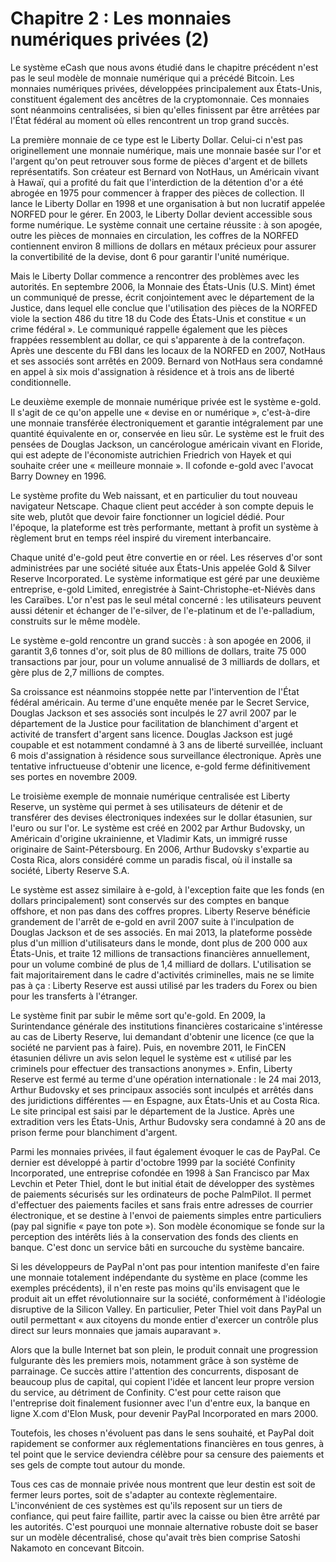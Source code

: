 # Chapitre 2 : Les monnaies numériques privées (2)

Le système eCash que nous avons étudié dans le chapitre précédent n'est pas le seul modèle de monnaie numérique qui a précédé Bitcoin. Les monnaies numériques privées, développées principalement aux États-Unis, constituent également des ancêtres de la cryptomonnaie. Ces monnaies sont néanmoins centralisées, si bien qu'elles finissent par être arrêtées par l'État fédéral au moment où elles rencontrent un trop grand succès.

La première monnaie de ce type est le Liberty Dollar. Celui-ci n'est pas originellement une monnaie numérique, mais une monnaie basée sur l'or et l'argent qu'on peut retrouver sous forme de pièces d'argent et de billets représentatifs. Son créateur est Bernard von NotHaus, un Américain vivant à Hawaï, qui a profité du fait que l'interdiction de la détention d'or a été abrogée en 1975 pour commencer à frapper des pièces de collection. Il lance le Liberty Dollar en 1998 et une organisation à but non lucratif appelée NORFED pour le gérer. En 2003, le Liberty Dollar devient accessible sous forme numérique. Le système connait une certaine réussite : à son apogée, outre les pièces de monnaies en circulation, les coffres de la NORFED contiennent environ 8 millions de dollars en métaux précieux pour assurer la convertibilité de la devise, dont 6 pour garantir l'unité numérique.

Mais le Liberty Dollar commence a rencontrer des problèmes avec les autorités. En septembre 2006, la Monnaie des États-Unis (U.S. Mint) émet un communiqué de presse, écrit conjointement avec le département de la Justice, dans lequel elle conclue que l'utilisation des pièces de la NORFED viole la section 486 du titre 18 du Code des États-Unis et constitue « un crime fédéral ». Le communiqué rappelle également que les pièces frappées ressemblent au dollar, ce qui s'apparente à de la contrefaçon. Après une descente du FBI dans les locaux de la NORFED en 2007, NotHaus et ses associés sont arrêtés en 2009. Bernard von NotHaus sera condamné en appel à six mois d'assignation à résidence et à trois ans de liberté conditionnelle.

Le deuxième exemple de monnaie numérique privée est le système e-gold. Il s'agit de ce qu'on appelle une « devise en or numérique », c'est-à-dire une monnaie transférée électroniquement et garantie intégralement par une quantité équivalente en or, conservée en lieu sûr. Le système est le fruit des pensées de Douglas Jackson, un cancérologue américain vivant en Floride, qui est adepte de l'économiste autrichien Friedrich von Hayek et qui souhaite créer une « meilleure monnaie ». Il cofonde e-gold avec l'avocat Barry Downey en 1996.

Le système profite du Web naissant, et en particulier du tout nouveau navigateur Netscape. Chaque client peut accéder à son compte depuis le site web, plutôt que devoir faire fonctionner un logiciel dédié. Pour l'époque, la plateforme est très performante, mettant à profit un système à règlement brut en temps réel inspiré du virement interbancaire.

Chaque unité d'e-gold peut être convertie en or réel. Les réserves d'or sont administrées par une société située aux États-Unis appelée Gold & Silver Reserve Incorporated. Le système informatique est géré par une deuxième entreprise, e-gold Limited, enregistrée à Saint-Christophe-et-Niévès dans les Caraïbes. L'or n'est pas le seul métal concerné : les utilisateurs peuvent aussi détenir et échanger de l'e-silver, de l'e-platinum et de l'e-palladium, construits sur le même modèle.

Le système e-gold rencontre un grand succès : à son apogée en 2006, il garantit 3,6 tonnes d'or, soit plus de 80 millions de dollars, traite 75 000 transactions par jour, pour un volume annualisé de 3 milliards de dollars, et gère plus de 2,7 millions de comptes.

Sa croissance est néanmoins stoppée nette par l'intervention de l'État fédéral américain. Au terme d'une enquête menée par le Secret Service, Douglas Jackson et ses associés sont inculpés le 27 avril 2007 par le département de la Justice pour facilitation de blanchiment d'argent et activité de transfert d'argent sans licence. Douglas Jackson est jugé coupable et est notamment condamné à 3 ans de liberté surveillée, incluant 6 mois d'assignation à résidence sous surveillance électronique. Après une tentative infructueuse d'obtenir une licence, e-gold ferme définitivement ses portes en novembre 2009.

Le troisième exemple de monnaie numérique centralisée est Liberty Reserve, un système qui permet à ses utilisateurs de détenir et de transférer des devises électroniques indexées sur le dollar étasunien, sur l'euro ou sur l'or. Le système est créé en 2002 par Arthur Budovsky, un Américain d'origine ukrainienne, et Vladimir Kats, un immigré russe originaire de Saint-Pétersbourg. En 2006, Arthur Budovsky s'expartie au Costa Rica, alors considéré comme un paradis fiscal, où il installe sa société, Liberty Reserve S.A.

Le système est assez similaire à e-gold, à l'exception faite que les fonds (en dollars principalement) sont conservés sur des comptes en banque offshore, et non pas dans des coffres propres. Liberty Reserve bénéficie grandement de l'arrêt de e-gold en avril 2007 suite à l'inculpation de Douglas Jackson et de ses associés. En mai 2013, la plateforme possède plus d'un million d'utilisateurs dans le monde, dont plus de 200 000 aux États-Unis, et traite 12 millions de transactions financières annuellement, pour un volume combiné de plus de 1,4 milliard de dollars. L'utilisation se fait majoritairement dans le cadre d'activités criminelles, mais ne se limite pas à ça : Liberty Reserve est aussi utilisé par les traders du Forex ou bien pour les transferts à l'étranger.

Le système finit par subir le même sort qu'e-gold. En 2009, la Surintendance générale des institutions financières costaricaine s'intéresse au cas de Liberty Reserve, lui demandant d'obtenir une licence (ce que la société ne parvient pas à faire). Puis, en novembre 2011, le FinCEN étasunien délivre un avis selon lequel le système est « utilisé par les criminels pour effectuer des transactions anonymes ». Enfin, Liberty Reserve est fermé au terme d'une opération internationale : le 24 mai 2013, Arthur Budovsky et ses principaux associés sont inculpés et arrêtés dans des juridictions différentes — en Espagne, aux États-Unis et au Costa Rica. Le site principal est saisi par le département de la Justice. Après une extradition vers les États-Unis, Arthur Budovsky sera condamné à 20 ans de prison ferme pour blanchiment d'argent.

Parmi les monnaies privées, il faut également évoquer le cas de PayPal. Ce dernier est développé à partir d'octobre 1999 par la société Confinity Incorporated, une entreprise cofondée en 1998 à San Francisco par Max Levchin et Peter Thiel, dont le but initial était de développer des systèmes de paiements sécurisés sur les ordinateurs de poche PalmPilot. Il permet d'effectuer des paiements faciles et sans frais entre adresses de courrier électronique, et se destine à l'envoi de paiements simples entre particuliers (pay pal signifie « paye ton pote »). Son modèle économique se fonde sur la perception des intérêts liés à la conservation des fonds des clients en banque. C'est donc un service bâti en surcouche du système bancaire.

Si les développeurs de PayPal n'ont pas pour intention manifeste d'en faire une monnaie totalement indépendante du système en place (comme les exemples précédents), il n'en reste pas moins qu'ils envisagent que le produit ait un effet révolutionnaire sur la société, conformément à l'idéologie disruptive de la Silicon Valley. En particulier, Peter Thiel voit dans PayPal un outil permettant « aux citoyens du monde entier d'exercer un contrôle plus direct sur leurs monnaies que jamais auparavant ».

Alors que la bulle Internet bat son plein, le produit connait une progression fulgurante dès les premiers mois, notamment grâce à son système de parrainage. Ce succès attire l'attention des concurrents, disposant de beaucoup plus de capital, qui copient l'idée et lancent leur propre version du service, au détriment de Confinity. C'est pour cette raison que l'entreprise doit finalement fusionner avec l'un d'entre eux, la banque en ligne X.com d'Elon Musk, pour devenir PayPal Incorporated en mars 2000.

Toutefois, les choses n'évoluent pas dans le sens souhaité, et PayPal doit rapidement se conformer aux réglementations financières en tous genres, à tel point que le service deviendra célèbre pour sa censure des paiements et ses gels de compte tout autour du monde.

Tous ces cas de monnaie privée nous montrent que leur destin est soit de fermer leurs portes, soit de s'adapter au contexte règlementaire. L'inconvénient de ces systèmes est qu'ils reposent sur un tiers de confiance, qui peut faire faillite, partir avec la caisse ou bien être arrêté par les autorités. C'est pourquoi une monnaie alternative robuste doit se baser sur un modèle décentralisé, chose qu'avait très bien comprise Satoshi Nakamoto en concevant Bitcoin.
